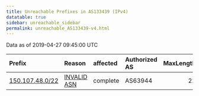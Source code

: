 ```yaml
---
title: Unreachable Prefixes in AS133439 (IPv4)
datatable: true
sidebar: unreachable_sidebar
permalink: unreachable_AS133439-v4.html
---
```


Data as of 2019-04-27 09:45:00 UTC


<div class="datatable-begin"></div>

| Prefix                                                   | Reason                                                                                                  | affected   | Authorized AS   |   MaxLength | Anchor                                       |   unreachable /24s |
|:---------------------------------------------------------|:--------------------------------------------------------------------------------------------------------|:-----------|:----------------|------------:|:---------------------------------------------|-------------------:|
| [150.107.48.0/22](https://stat.ripe.net/150.107.48.0/22) | [INVALID ASN](https://rpki-validator.ripe.net/announcement-preview?asn=AS133439&prefix=150.107.48.0/22) | complete   | AS63944         |          22 | [APNIC](unreachable_APNIC_RPKI_Root-v4.html) |                  4 |

<div class="datatable-end"></div>